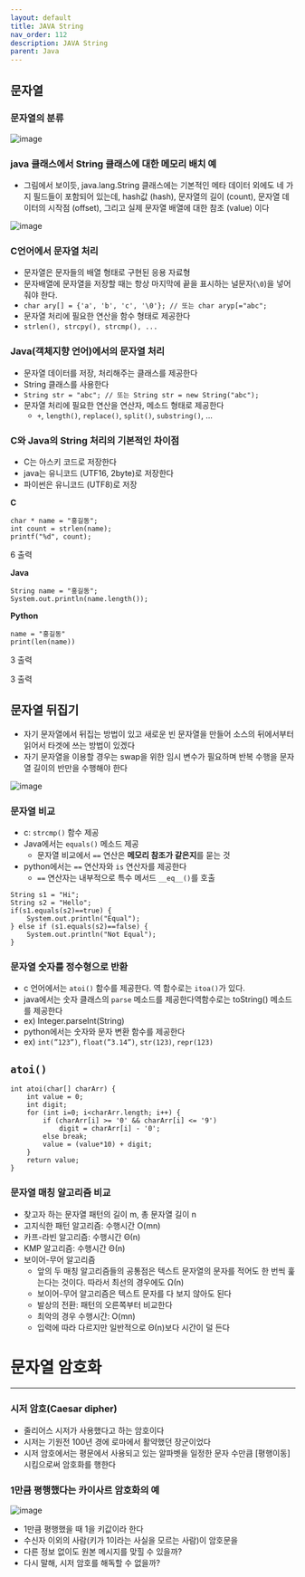 ```yaml
---
layout: default
title: JAVA String
nav_order: 112
description: JAVA String
parent: Java
---
```


## 문자열

### 문자열의 분류

![image](https://img1.daumcdn.net/thumb/R1280x0/?scode=mtistory2&fname=https%3A%2F%2Fblog.kakaocdn.net%2Fdn%2FbIFgi1%2FbtssBlWl4tk%2FZdKfFysLOLY7CSONr8r3A0%2Fimg.png)

### java 클래스에서 String 클래스에 대한 메모리 배치 예

- 그림에서 보이듯, java.lang.String 클래스에는 기본적인 메타 데이터 외에도 네 가지 필드들이 포함되어 있는데, hash값 (hash), 문자열의 길이 (count), 문자열 데이터의 시작점 (offset), 그리고 실제 문자열 배열에 대한 참조 (value) 이다

![image](https://img1.daumcdn.net/thumb/R1280x0/?scode=mtistory2&fname=https%3A%2F%2Fblog.kakaocdn.net%2Fdn%2FBEuXt%2Fbtssuv0hhEb%2F2svC3YK9v8Hgd5cRfGkZd0%2Fimg.png)

### C언어에서 문자열 처리

- 문자열은 문자들의 배열 형태로 구현된 응용 자료형
- 문자배열에 문자열을 저장할 때는 항상 마지막에 끝을 표시하는 널문자(`\0`)을 넣어줘야 한다.
- `char ary[] = {'a', 'b', 'c', '\0'}; // 또는 char aryp[="abc";`
- 문자열 처리에 필요한 연산을 함수 형태로 제공한다
- `strlen(), strcpy(), strcmp(), ...`

### Java(객체지향 언어)에서의 문자열 처리

- 문자열 데이터를 저장, 처리해주는 클래스를 제공한다
- String 클래스를 사용한다
- `String str = "abc"; // 또는 String str = new String("abc");`
- 문자열 처리에 필요한 연산을 연산자, 메소드 형태로 제공한다
  - `+`, `length()`, `replace()`, `split()`, `substring()`, …

### C와 Java의 String 처리의 기본적인 차이점

- C는 아스키 코드로 저장한다
- java는 유니코드 (UTF16, 2byte)로 저장한다
- 파이썬은 유니코드 (UTF8)로 저장

**C**

```
char * name = "홍길동";
int count = strlen(name);
printf("%d", count);
```

6 출력

**Java**

```
String name = "홍길동";
System.out.println(name.length());
```

**Python**

```
name = "홍길동"
print(len(name))
```

3 출력

3 출력

## 문자열 뒤집기

- 자기 문자열에서 뒤집는 방법이 있고 새로운 빈 문자열을 만들어 소스의 뒤에서부터 읽어서 타겟에 쓰는 방법이 있겠다
- 자기 문자열을 이용할 경우는 swap을 위한 임시 변수가 필요하며 반복 수행을 문자열 길이의 반만을 수행해야 한다

![image](https://img1.daumcdn.net/thumb/R1280x0/?scode=mtistory2&fname=https%3A%2F%2Fblog.kakaocdn.net%2Fdn%2FlfCh8%2FbtsswkcS1hw%2FVkp1tn6UaGbkIQpeZewoN1%2Fimg.png)

### 문자열 비교

- c: `strcmp()` 함수 제공
- Java에서는 `equals()` 메소드 제공
  - 문자열 비교에서 `==` 연산은 **메모리 참조가 같은지**를 묻는 것
- python에서는 `==` 연산자와 `is` 연산자를 제공한다
  - `==` 연산자는 내부적으로 특수 메서드 `__eq__()`를 호출

```
String s1 = "Hi";
String s2 = "Hello";
if(s1.equals(s2)==true) {
    System.out.println("Equal");
} else if (s1.equals(s2)==false) {
    System.out.println("Not Equal");
}
```

### 문자열 숫자를 정수형으로 반환

- c 언어에서는 `atoi()` 함수를 제공한다. 역 함수로는 `itoa()`가 있다.
- java에서는 숫자 클래스의 `parse` 메소드를 제공한다역함수로는 toString() 메소드를 제공한다
- ex) Integer.parseInt(String)
- python에서는 숫자와 문자 변환 함수를 제공한다
- ex) `int(”123”)`, `float(”3.14”)`, `str(123)`, `repr(123)`

## `atoi()`

```
int atoi(char[] charArr) {
    int value = 0;
    int digit;
    for (int i=0; i<charArr.length; i++) {
        if (charArr[i] >= '0' && charArr[i] <= '9')
            digit = charArr[i] - '0';
        else break;
        value = (value*10) + digit;
    }
    return value;
}
```

### 문자열 매칭 알고리즘 비교

- 찾고자 하는 문자열 패턴의 길이 m, 총 문자열 길이 n
- 고지식한 패턴 알고리즘: 수행시간 O(mn)
- 카프-라빈 알고리즘: 수행시간 Θ(n)
- KMP 알고리즘: 수행시간 Θ(n)
- 보이어-무어 알고리즘
  - 앞의 두 매칭 알고리즘들의 공통점은 텍스트 문자열의 문자를 적어도 한 번씩 훑는다는 것이다. 따라서 최선의 경우에도 Ω(n)
  - 보이어-무어 알고리즘은 텍스트 문자를 다 보지 않아도 된다
  - 발상의 전환: 패턴의 오른쪽부터 비교한다
  - 최악의 경우 수행시간: O(mn)
  - 입력에 따라 다르지만 일반적으로 Θ(n)보다 시간이 덜 든다

# 문자열 암호화

---

### 시저 암호(Caesar dipher)

- 줄리어스 시저가 사용했다고 하는 암호이다
- 시저는 기원전 100년 경에 로마에서 활약했던 장군이었다
- 시저 암호에서는 평문에서 사용되고 있는 알파벳을 일정한 문자 수만큼 \[평행이동\] 시킴으로써 암호화를 행한다

### 1만큼 평행했다는 카이사르 암호화의 예

![image](https://img1.daumcdn.net/thumb/R1280x0/?scode=mtistory2&fname=https%3A%2F%2Fblog.kakaocdn.net%2Fdn%2FWLvmN%2FbtssvwLl9IZ%2F2xKyQkTMzNKb0DzljW7y81%2Fimg.png)

- 1만큼 평행했을 때 1을 키값이라 한다
- 수신자 이외의 사람(키가 1이라는 사실을 모르는 사람)이 암호문을
- 다른 정보 없이도 원본 메시지를 맞힐 수 있을까?
- 다시 말해, 시저 암호를 해독할 수 없을까?

